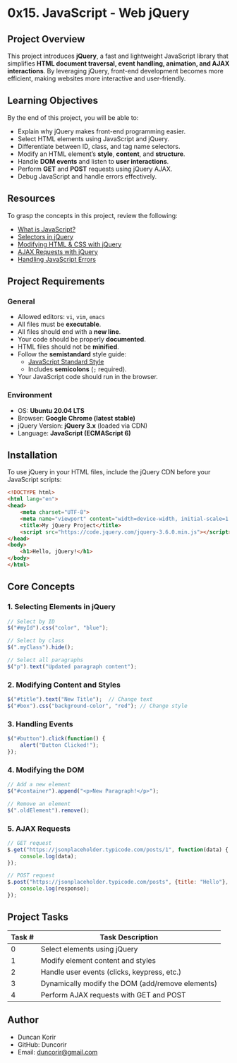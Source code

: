 # 0x15. JavaScript - Web jQuery

## **Project Overview**
This project introduces **jQuery**, a fast and lightweight JavaScript library that simplifies **HTML document traversal, event handling, animation, and AJAX interactions**. By leveraging jQuery, front-end development becomes more efficient, making websites more interactive and user-friendly.

## **Learning Objectives**
By the end of this project, you will be able to:
- Explain why jQuery makes front-end programming easier.
- Select HTML elements using JavaScript and jQuery.
- Differentiate between ID, class, and tag name selectors.
- Modify an HTML element’s **style**, **content**, and **structure**.
- Handle **DOM events** and listen to **user interactions**.
- Perform **GET** and **POST** requests using jQuery AJAX.
- Debug JavaScript and handle errors effectively.

## **Resources**
To grasp the concepts in this project, review the following:
- [What is JavaScript?](https://developer.mozilla.org/en-US/docs/Web/JavaScript/Guide)
- [Selectors in jQuery](https://api.jquery.com/category/selectors/)
- [Modifying HTML & CSS with jQuery](https://www.w3schools.com/jquery/jquery_dom_get.asp)
- [AJAX Requests with jQuery](https://www.w3schools.com/jquery/jquery_ajax_intro.asp)
- [Handling JavaScript Errors](https://developer.mozilla.org/en-US/docs/Web/JavaScript/Guide/Control_flow_and_error_handling)

## **Project Requirements**
### **General**
- Allowed editors: `vi`, `vim`, `emacs`
- All files must be **executable**.
- All files should end with a **new line**.
- Your code should be properly **documented**.
- HTML files should not be **minified**.
- Follow the **semistandard** style guide:
  - [JavaScript Standard Style](https://standardjs.com/)
  - Includes **semicolons** (`;` required).
- Your JavaScript code should run in the browser.

### **Environment**
- OS: **Ubuntu 20.04 LTS**
- Browser: **Google Chrome (latest stable)**
- jQuery Version: **jQuery 3.x** (loaded via CDN)
- Language: **JavaScript (ECMAScript 6)**

## **Installation**
To use jQuery in your HTML files, include the jQuery CDN before your JavaScript scripts:

```html
<!DOCTYPE html>
<html lang="en">
<head>
    <meta charset="UTF-8">
    <meta name="viewport" content="width=device-width, initial-scale=1.0">
    <title>My jQuery Project</title>
    <script src="https://code.jquery.com/jquery-3.6.0.min.js"></script>
</head>
<body>
    <h1>Hello, jQuery!</h1>
</body>
</html>
```

## **Core Concepts**
### **1. Selecting Elements in jQuery**
```js
// Select by ID
$("#myId").css("color", "blue");

// Select by class
$(".myClass").hide();

// Select all paragraphs
$("p").text("Updated paragraph content");
```

### **2. Modifying Content and Styles**
```js
$("#title").text("New Title");  // Change text
$("#box").css("background-color", "red"); // Change style
```

### **3. Handling Events**
```js
$("#button").click(function() {
    alert("Button Clicked!");
});
```

### **4. Modifying the DOM**
```js
// Add a new element
$("#container").append("<p>New Paragraph!</p>");

// Remove an element
$(".oldElement").remove();
```

### **5. AJAX Requests**
```js
// GET request
$.get("https://jsonplaceholder.typicode.com/posts/1", function(data) {
    console.log(data);
});

// POST request
$.post("https://jsonplaceholder.typicode.com/posts", {title: "Hello"}, function(response) {
    console.log(response);
});
```

## **Project Tasks**
| Task # | Task Description |
|--------|-----------------|
| 0 | Select elements using jQuery |
| 1 | Modify element content and styles |
| 2 | Handle user events (clicks, keypress, etc.) |
| 3 | Dynamically modify the DOM (add/remove elements) |
| 4 | Perform AJAX requests with GET and POST |

## **Author**
- Duncan Korir
- GitHub: Duncorir
- Email: duncorir@gmail.com